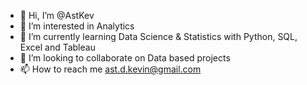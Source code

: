 - 👋 Hi, I’m @AstKev
- 👀 I’m interested in Analytics
- 🌱 I’m currently learning Data Science & Statistics with Python, SQL, Excel and Tableau
- 💞️ I’m looking to collaborate on Data based projects
- 📫 How to reach me ast.d.kevin@gmail.com

<!---
AstKev/AstKev is a ✨ special ✨ repository because its `README.md` (this file) appears on your GitHub profile.
You can click the Preview link to take a look at your changes.
--->
